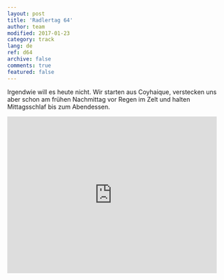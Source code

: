 ```yaml
---   
layout: post 
title: 'Radlertag 64'  
author: team 
modified: 2017-01-23
category: track 
lang: de 
ref: d64
archive: false 
comments: true 
featured: false 
--- 
```


 Irgendwie will es heute nicht. Wir starten aus Coyhaique, verstecken uns aber schon am frühen Nachmittag vor Regen im Zelt und halten Mittagsschlaf bis zum Abendessen.                                                                                                                                                                                                                                                                                                                                      

<iframe width='480' height='360' src='http://track-kit.net/maps_s3/?v=embed&track=235121.gpx' frameborder='0' allowfullscreen></iframe>